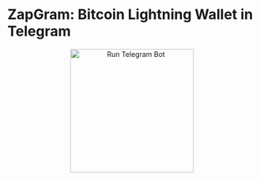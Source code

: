 # ZapGram: Bitcoin Lightning Wallet in Telegram

<div align="center">
  <a href="https://t.me/zap_gram_bot">
    <img src="https://img.shields.io/badge/RUN-Telegram%20Bot-blue?logo=telegram&style=for-the-badge" alt="Run Telegram Bot" width="250">
  </a>
</div>
